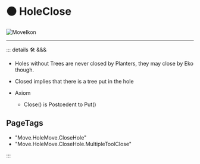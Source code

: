 
# 🟠 <move>HoleClose</move>

![MoveIkon](/Move/Move_Ikon.png)














---

<!-- =================================================== -->
<!-- =================================================== -->
<!-- =================================================== -->
<!-- =================================================== -->
<!-- =================================================== -->
::: details 🛠 <dev>&&&</dev>



- Holes without Trees are never closed by Planters, they may close by Eko though.
- Closed implies that there is a tree put in the hole

- Axiom
    - Close() is Postcedent to Put()



<h2>PageTags</h2>

- "Move.HoleMove.CloseHole"
- "Move.HoleMove.CloseHole.MultipleToolClose"

:::
